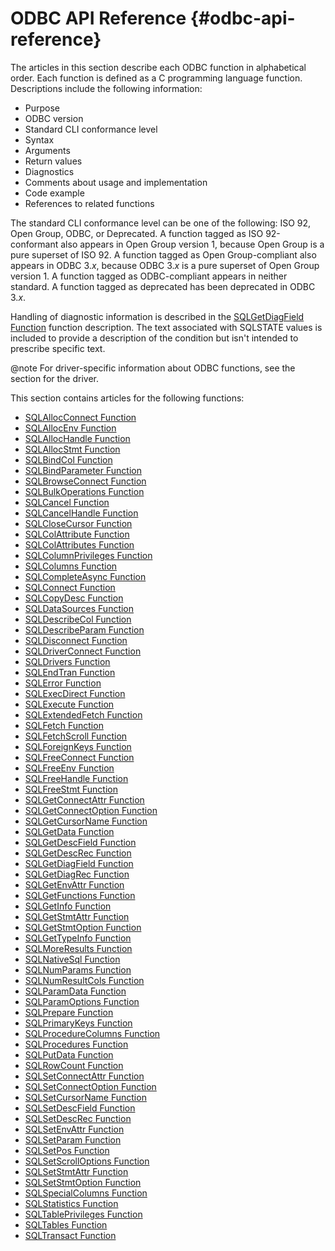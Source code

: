 # ODBC API Reference {#odbc-api-reference}

The articles in this section describe each ODBC function in alphabetical order. Each function is defined as a C programming language function. Descriptions include the following information:

- Purpose
- ODBC version
- Standard CLI conformance level
- Syntax
- Arguments
- Return values
- Diagnostics
- Comments about usage and implementation
- Code example
- References to related functions

The standard CLI conformance level can be one of the following: ISO 92, Open Group, ODBC, or Deprecated. A function tagged as ISO 92-conformant also appears in Open Group version 1, because Open Group is a pure superset of ISO 92. A function tagged as Open Group-compliant also appears in ODBC 3.*x*, because ODBC 3.*x* is a pure superset of Open Group version 1. A function tagged as ODBC-compliant appears in neither standard. A function tagged as deprecated has been deprecated in ODBC 3.*x*.

Handling of diagnostic information is described in the [SQLGetDiagField Function](https://learn.microsoft.com/en-us/sql/odbc/reference/syntax/sqlgetdiagfield-function?view=sql-server-ver16) function description. The text associated with SQLSTATE values is included to provide a description of the condition but isn't intended to prescribe specific text.

@note For driver-specific information about ODBC functions, see the section for the driver.

This section contains articles for the following functions:

- [SQLAllocConnect Function](https://learn.microsoft.com/en-us/sql/odbc/reference/syntax/sqlallocconnect-function?view=sql-server-ver16)
- [SQLAllocEnv Function](https://learn.microsoft.com/en-us/sql/odbc/reference/syntax/sqlallocenv-function?view=sql-server-ver16)
- [SQLAllocHandle Function](https://learn.microsoft.com/en-us/sql/odbc/reference/syntax/sqlallochandle-function?view=sql-server-ver16)
- [SQLAllocStmt Function](https://learn.microsoft.com/en-us/sql/odbc/reference/syntax/sqlallocstmt-function?view=sql-server-ver16)
- [SQLBindCol Function](https://learn.microsoft.com/en-us/sql/odbc/reference/syntax/sqlbindcol-function?view=sql-server-ver16)
- [SQLBindParameter Function](https://learn.microsoft.com/en-us/sql/odbc/reference/syntax/sqlbindparameter-function?view=sql-server-ver16)
- [SQLBrowseConnect Function](https://learn.microsoft.com/en-us/sql/odbc/reference/syntax/sqlbrowseconnect-function?view=sql-server-ver16)
- [SQLBulkOperations Function](https://learn.microsoft.com/en-us/sql/odbc/reference/syntax/sqlbulkoperations-function?view=sql-server-ver16)
- [SQLCancel Function](https://learn.microsoft.com/en-us/sql/odbc/reference/syntax/sqlcancelhandle-function?view=sql-server-ver16)
- [SQLCancelHandle Function](https://learn.microsoft.com/en-us/sql/odbc/reference/syntax/sqlcancelhandle-function?view=sql-server-ver16)
- [SQLCloseCursor Function](https://learn.microsoft.com/en-us/sql/odbc/reference/syntax/sqlclosecursor-function?view=sql-server-ver16)
- [SQLColAttribute Function](https://learn.microsoft.com/en-us/sql/odbc/reference/syntax/sqlcolattributes-function?view=sql-server-ver16)
- [SQLColAttributes Function](https://learn.microsoft.com/en-us/sql/odbc/reference/syntax/sqlcolattributes-function?view=sql-server-ver16)
- [SQLColumnPrivileges Function](https://learn.microsoft.com/en-us/sql/odbc/reference/syntax/sqlcolumnprivileges-function?view=sql-server-ver16)
- [SQLColumns Function](https://learn.microsoft.com/en-us/sql/odbc/reference/syntax/sqlcolumns-function?view=sql-server-ver16)
- [SQLCompleteAsync Function](sqlcompleteasync-function.md)
- [SQLConnect Function](https://learn.microsoft.com/en-us/sql/odbc/reference/syntax/sqlconnect-function?view=sql-server-ver16)
- [SQLCopyDesc Function](https://learn.microsoft.com/en-us/sql/odbc/reference/syntax/sqlcompleteasync-function?view=sql-server-ver16)
- [SQLDataSources Function](https://learn.microsoft.com/en-us/sql/odbc/reference/syntax/sqldatasources-function?view=sql-server-ver16)
- [SQLDescribeCol Function](https://learn.microsoft.com/en-us/sql/odbc/reference/syntax/sqldescribecol-function?view=sql-server-ver16)
- [SQLDescribeParam Function](https://learn.microsoft.com/en-us/sql/odbc/reference/syntax/sqldescribeparam-function?view=sql-server-ver16)
- [SQLDisconnect Function](https://learn.microsoft.com/en-us/sql/odbc/reference/syntax/sqldisconnect-function?view=sql-server-ver16)
- [SQLDriverConnect Function](https://learn.microsoft.com/en-us/sql/odbc/reference/syntax/sqldriverconnect-function?view=sql-server-ver16)
- [SQLDrivers Function](https://learn.microsoft.com/en-us/sql/odbc/reference/syntax/sqldrivers-function?view=sql-server-ver16)
- [SQLEndTran Function](https://learn.microsoft.com/en-us/sql/odbc/reference/appendixes/sqlendtran-cursor-library?view=sql-server-ver16)
- [SQLError Function](https://learn.microsoft.com/en-us/sql/odbc/reference/syntax/sqlendtran-function?view=sql-server-ver16)
- [SQLExecDirect Function](https://learn.microsoft.com/en-us/sql/odbc/reference/syntax/sqlexecdirect-function?view=sql-server-ver16)
- [SQLExecute Function](https://learn.microsoft.com/en-us/sql/odbc/reference/syntax/sqlexecute-function?view=sql-server-ver16)
- [SQLExtendedFetch Function](https://learn.microsoft.com/en-us/sql/odbc/reference/syntax/sqlextendedfetch-function?view=sql-server-ver16)
- [SQLFetch Function](https://learn.microsoft.com/en-us/sql/odbc/reference/syntax/sqlfetch-function?view=sql-server-ver16)
- [SQLFetchScroll Function](https://learn.microsoft.com/en-us/sql/odbc/reference/syntax/sqlfetchscroll-function?view=sql-server-ver16)
- [SQLForeignKeys Function](https://learn.microsoft.com/en-us/sql/odbc/reference/syntax/sqlforeignkeys-function?view=sql-server-ver16)
- [SQLFreeConnect Function](https://learn.microsoft.com/en-us/sql/odbc/reference/syntax/sqlfreeconnect-function?view=sql-server-ver16)
- [SQLFreeEnv Function](https://learn.microsoft.com/en-us/sql/odbc/reference/syntax/sqlfreeenv-function?view=sql-server-ver16)
- [SQLFreeHandle Function](https://learn.microsoft.com/en-us/sql/odbc/reference/syntax/sqlfreehandle-function?view=sql-server-ver16)
- [SQLFreeStmt Function](https://learn.microsoft.com/en-us/sql/odbc/reference/syntax/sqlfreestmt-function?view=sql-server-ver16)
- [SQLGetConnectAttr Function](https://learn.microsoft.com/en-us/sql/odbc/reference/syntax/sqlgetconnectattr-function?view=sql-server-ver16)
- [SQLGetConnectOption Function](https://learn.microsoft.com/en-us/sql/odbc/reference/syntax/sqlgetconnectoption-function?view=sql-server-ver16)
- [SQLGetCursorName Function](https://learn.microsoft.com/en-us/sql/odbc/reference/syntax/sqlgetcursorname-function?view=sql-server-ver16)
- [SQLGetData Function](https://learn.microsoft.com/en-us/sql/odbc/reference/syntax/sqlgetdata-function?view=sql-server-ver16)
- [SQLGetDescField Function](https://learn.microsoft.com/en-us/sql/odbc/reference/syntax/sqlgetdescfield-function?view=sql-server-ver16)
- [SQLGetDescRec Function](https://learn.microsoft.com/en-us/sql/odbc/reference/syntax/sqlgetdescrec-function?view=sql-server-ver16)
- [SQLGetDiagField Function](https://learn.microsoft.com/en-us/sql/odbc/reference/syntax/sqlgetdiagfield-function?view=sql-server-ver16)
- [SQLGetDiagRec Function](https://learn.microsoft.com/en-us/sql/odbc/reference/syntax/sqlgetdiagrec-function?view=sql-server-ver16)
- [SQLGetEnvAttr Function](https://learn.microsoft.com/en-us/sql/odbc/reference/syntax/sqlgetenvattr-function?view=sql-server-ver16)
- [SQLGetFunctions Function](https://learn.microsoft.com/en-us/sql/odbc/reference/syntax/sqlgetfunctions-function?view=sql-server-ver16)
- [SQLGetInfo Function](https://learn.microsoft.com/en-us/sql/odbc/reference/syntax/sqlgetinfo-function?view=sql-server-ver16)
- [SQLGetStmtAttr Function](https://learn.microsoft.com/en-us/sql/odbc/reference/syntax/sqlgetstmtattr-function?view=sql-server-ver16)
- [SQLGetStmtOption Function](https://learn.microsoft.com/en-us/sql/odbc/reference/syntax/sqlgetstmtoption-function?view=sql-server-ver16)
- [SQLGetTypeInfo Function](https://learn.microsoft.com/en-us/sql/odbc/reference/syntax/sqlgettypeinfo-function?view=sql-server-ver16)
- [SQLMoreResults Function](https://learn.microsoft.com/en-us/sql/odbc/reference/syntax/sqlmoreresults-function?view=sql-server-ver16)
- [SQLNativeSql Function](https://learn.microsoft.com/en-us/sql/odbc/reference/syntax/sqlnativesql-function?view=sql-server-ver16)
- [SQLNumParams Function](https://learn.microsoft.com/en-us/sql/odbc/reference/syntax/sqlnumparams-function?view=sql-server-ver16)
- [SQLNumResultCols Function](https://learn.microsoft.com/en-us/sql/odbc/reference/syntax/sqlnumresultcols-function?view=sql-server-ver16)
- [SQLParamData Function](https://learn.microsoft.com/en-us/sql/odbc/reference/syntax/sqlparamdata-function?view=sql-server-ver16)
- [SQLParamOptions Function](https://learn.microsoft.com/en-us/sql/odbc/reference/syntax/sqlparamoptions-function?view=sql-server-ver16)
- [SQLPrepare Function](https://learn.microsoft.com/en-us/sql/odbc/reference/syntax/sqlprepare-function?view=sql-server-ver16)
- [SQLPrimaryKeys Function](https://learn.microsoft.com/en-us/sql/odbc/reference/syntax/sqlprimarykeys-function?view=sql-server-ver16)
- [SQLProcedureColumns Function](https://learn.microsoft.com/en-us/sql/odbc/reference/syntax/sqlprocedurecolumns-function?view=sql-server-ver16)
- [SQLProcedures Function](https://learn.microsoft.com/en-us/sql/odbc/reference/syntax/sqlprocedures-function?view=sql-server-ver16)
- [SQLPutData Function](https://learn.microsoft.com/en-us/sql/odbc/reference/syntax/sqlputdata-function?view=sql-server-ver16)
- [SQLRowCount Function](https://learn.microsoft.com/en-us/sql/odbc/reference/syntax/sqlrowcount-function?view=sql-server-ver16)
- [SQLSetConnectAttr Function](https://learn.microsoft.com/en-us/sql/odbc/reference/syntax/sqlsetconnectattr-function?view=sql-server-ver16)
- [SQLSetConnectOption Function](https://learn.microsoft.com/en-us/sql/odbc/reference/syntax/sqlsetconnectoption-function?view=sql-server-ver16)
- [SQLSetCursorName Function](https://learn.microsoft.com/en-us/sql/odbc/reference/syntax/sqlsetcursorname-function?view=sql-server-ver16)
- [SQLSetDescField Function](https://learn.microsoft.com/en-us/sql/odbc/reference/syntax/sqlsetdescfield-function?view=sql-server-ver16)
- [SQLSetDescRec Function](https://learn.microsoft.com/en-us/sql/odbc/reference/syntax/sqlsetdescrec-function?view=sql-server-ver16)
- [SQLSetEnvAttr Function](https://learn.microsoft.com/en-us/sql/odbc/reference/syntax/sqlsetenvattr-function?view=sql-server-ver16)
- [SQLSetParam Function](https://learn.microsoft.com/en-us/sql/odbc/reference/syntax/sqlsetparam-function?view=sql-server-ver16)
- [SQLSetPos Function](https://learn.microsoft.com/en-us/sql/odbc/reference/syntax/sqlsetpos-function?view=sql-server-ver16)
- [SQLSetScrollOptions Function](https://learn.microsoft.com/en-us/sql/odbc/reference/syntax/sqlsetscrolloptions-function?view=sql-server-ver16)
- [SQLSetStmtAttr Function](https://learn.microsoft.com/en-us/sql/odbc/reference/syntax/sqlsetstmtattr-function?view=sql-server-ver16)
- [SQLSetStmtOption Function](https://learn.microsoft.com/en-us/sql/odbc/reference/syntax/sqlsetstmtoption-function?view=sql-server-ver16)
- [SQLSpecialColumns Function](https://learn.microsoft.com/en-us/sql/odbc/reference/syntax/sqlspecialcolumns-function?view=sql-server-ver16)
- [SQLStatistics Function](https://learn.microsoft.com/en-us/sql/odbc/reference/syntax/sqlstatistics-function?view=sql-server-ver16)
- [SQLTablePrivileges Function](https://learn.microsoft.com/en-us/sql/odbc/reference/syntax/sqltableprivileges-function?view=sql-server-ver16)
- [SQLTables Function](https://learn.microsoft.com/en-us/sql/odbc/reference/syntax/sqltables-function?view=sql-server-ver16)
- [SQLTransact Function](https://learn.microsoft.com/en-us/sql/odbc/reference/syntax/sqltransact-function?view=sql-server-ver16)
